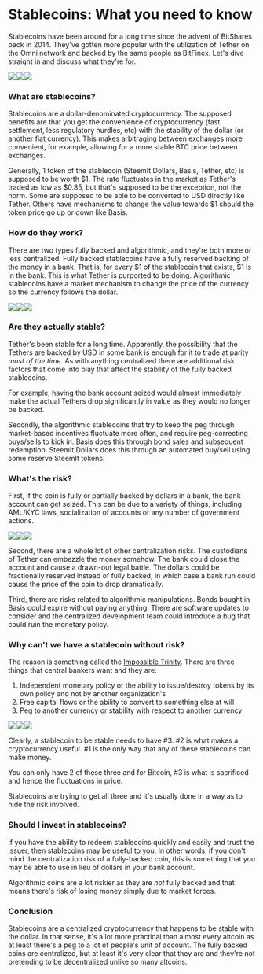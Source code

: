 
# Stablecoins: What you need to know

Stablecoins have been around for a long time since the advent of BitShares back in 2014. They've gotten more popular with the utilization of Tether on the Omni network and backed by the same people as BitFinex. Let's dive straight in and discuss what they're for.

![][1]![][2]![][2]

### What are stablecoins?

Stablecoins are a dollar-denominated cryptocurrency. The supposed benefits are that you get the convenience of cryptocurrency (fast settlement, less regulatory hurdles, etc) with the stability of the dollar (or another fiat currency). This makes arbitraging between exchanges more convenient, for example, allowing for a more stable BTC price between exchanges.

Generally, 1 token of the stablecoin (SteemIt Dollars, Basis, Tether, etc) is supposed to be worth $1. The rate fluctuates in the market as Tether's traded as low as $0.85, but that's supposed to be the exception, not the norm. Some are supposed to be able to be converted to USD directly like Tether. Others have mechanisms to change the value towards $1 should the token price go up or down like Basis.

### How do they work?

There are two types fully backed and algorithmic, and they're both more or less centralized. Fully backed stablecoins have a fully reserved backing of the money in a bank. That is, for every $1 of the stablecoin that exists, $1 is in the bank. This is what Tether is purported to be doing. Algorithmic stablecoins have a market mechanism to change the price of the currency so the currency follows the dollar.

![][3]![][4]![][5]

### Are they actually stable?

Tether's been stable for a long time. Apparently, the possibility that the Tethers are backed by USD in some bank is enough for it to trade at parity _most of the time_. As with anything centralized there are additional risk factors that come into play that affect the stability of the fully backed stablecoins.

For example, having the bank account seized would almost immediately make the actual Tethers drop significantly in value as they would no longer be backed.

Secondly, the algorithmic stablecoins that try to keep the peg through market-based incentives fluctuate more often, and require peg-correcting buys/sells to kick in. Basis does this through bond sales and subsequent redemption. SteemIt Dollars does this through an automated buy/sell using some reserve SteemIt tokens.

### What's the risk?

First, if the coin is fully or partially backed by dollars in a bank, the bank account can get seized. This can be due to a variety of things, including AML/KYC laws, socialization of accounts or any number of government actions.

![][6]![][4]![][7]

Second, there are a whole lot of other centralization risks. The custodians of Tether can embezzle the money somehow. The bank could close the account and cause a drawn-out legal battle. The dollars could be fractionally reserved instead of fully backed, in which case a bank run could cause the price of the coin to drop dramatically.

Third, there are risks related to algorithmic manipulations. Bonds bought in Basis could expire without paying anything. There are software updates to consider and the centralized development team could introduce a bug that could ruin the monetary policy.

### Why can't we have a stablecoin without risk?

The reason is something called the [Impossible Trinity][8]. There are three things that central bankers want and they are:

1. Independent monetary policy or the ability to issue/destroy tokens by its own policy and not by another organization's
2. Free capital flows or the ability to convert to something else at will
3. Peg to another currency or stability with respect to another currency

![][9]![][4]![][10]

Clearly, a stablecoin to be stable needs to have #3. #2 is what makes a cryptocurrency useful. #1 is the only way that any of these stablecoins can make money.

You can only have 2 of these three and for Bitcoin, #3 is what is sacrificed and hence the fluctuations in price.

Stablecoins are trying to get all three and it's usually done in a way as to hide the risk involved.

### Should I invest in stablecoins?

If you have the ability to redeem stablecoins quickly and easily and trust the issuer, then stablecoins may be useful to you. In other words, if you don't mind the centralization risk of a fully-backed coin, this is something that you may be able to use in lieu of dollars in your bank account.

Algorithmic coins are a lot riskier as they are _not_ fully backed and that means there's risk of losing money simply due to market forces.

### Conclusion

Stablecoins are a centralized cryptocurrency that happens to be stable with the dollar. In that sense, it's a lot more practical than almost every altcoin as at least there's a peg to a lot of people's unit of account. The fully backed coins are centralized, but at least it's very clear that they are and they're not pretending to be decentralized unlike so many altcoins.

[1]: https://cdn-images-1.medium.com/freeze/max/33/0*kY7G6-LJ0IbLSBtq.jpg?q=20
[2]: https://cdn-images-1.medium.com/max/880/0*kY7G6-LJ0IbLSBtq.jpg
[3]: https://cdn-images-1.medium.com/freeze/max/33/0*3ll8KQHAM55NrEmY.jpg?q=20
[4]: https://medium.com/@jimmysong/undefined
[5]: https://cdn-images-1.medium.com/max/880/0*3ll8KQHAM55NrEmY.jpg
[6]: https://cdn-images-1.medium.com/freeze/max/33/0*BgzqK08klKSbeGTV.gif?q=20
[7]: https://cdn-images-1.medium.com/max/880/0*BgzqK08klKSbeGTV.gif
[8]: https://en.wikipedia.org/wiki/Impossible_trinity
[9]: https://cdn-images-1.medium.com/freeze/max/33/0*nqHnD16foR7x3Lg8.png?q=20
[10]: https://cdn-images-1.medium.com/max/880/0*nqHnD16foR7x3Lg8.png

  